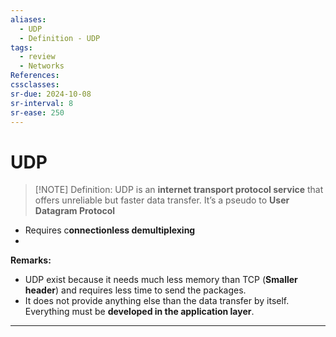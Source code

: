 ```yaml
---
aliases:
  - UDP
  - Definition - UDP
tags:
  - review
  - Networks
References: 
cssclasses:
sr-due: 2024-10-08
sr-interval: 8
sr-ease: 250
---
```

# UDP

> [!NOTE] Definition: 
> UDP is an **internet transport protocol service** that offers unreliable but faster data transfer. It’s a pseudo to **User Datagram Protocol**
> 
+ Requires c**onnectionless demultiplexing**
+ 
**Remarks:**
 + UDP exist because it needs much less memory than TCP (**Smaller header**) and requires less time to send the packages. 
 + It does not provide anything else than the data transfer by itself. Everything must be **developed in the application layer**. 

***